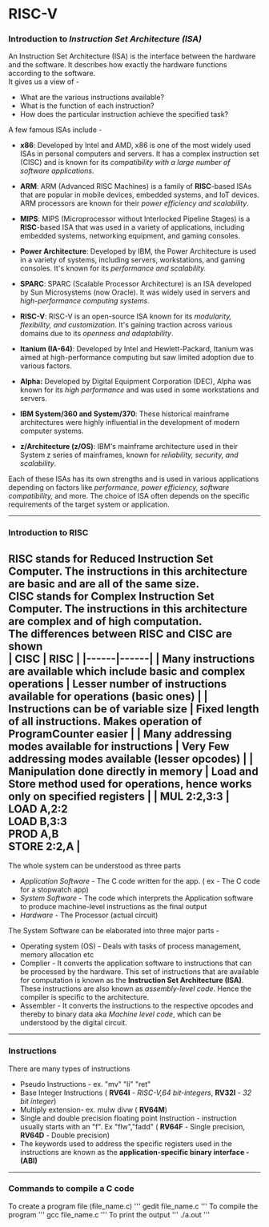# RISC-V

### Introduction to ***Instruction Set Architecture (ISA)***
An Instruction Set Architecture (ISA) is the interface between the hardware and the software. It describes how exactly the hardware functions according to the software.  
It gives us a view of -   
- What are the various instructions available?
- What is the function of each instruction?
- How does the particular instruction achieve the specified task?

A few famous ISAs include - 
- **x86**: Developed by Intel and AMD, x86 is one of the most widely used ISAs in personal computers and servers. It has a complex instruction set (CISC) and is known for its *compatibility with a large number of software applications*.

- **ARM**: ARM (Advanced RISC Machines) is a family of **RISC**-based ISAs that are popular in mobile devices, embedded systems, and IoT devices. ARM processors are known for their *power efficiency and scalability*.

- **MIPS**: MIPS (Microprocessor without Interlocked Pipeline Stages) is a **RISC**-based ISA that was used in a variety of applications, including embedded systems, networking equipment, and gaming consoles.

- **Power Architecture**: Developed by IBM, the Power Architecture is used in a variety of systems, including servers, workstations, and gaming consoles. It's known for its *performance and scalability.*

- **SPARC**: SPARC (Scalable Processor Architecture) is an ISA developed by Sun Microsystems (now Oracle). It was widely used in servers and *high-performance computing systems*.

- **RISC-V**: RISC-V is an open-source ISA known for its *modularity, flexibility, and customization*. It's gaining traction across various domains due to its *openness and adaptability*.

- **Itanium (IA-64)**: Developed by Intel and Hewlett-Packard, Itanium was aimed at high-performance computing but saw limited adoption due to various factors.

- **Alpha:** Developed by Digital Equipment Corporation (DEC), Alpha was known for its *high performance* and was used in some workstations and servers.

- **IBM System/360 and System/370**: These historical mainframe architectures were highly influential in the development of modern computer systems.

- **z/Architecture (z/OS)**: IBM's mainframe architecture used in their System z series of mainframes, known for *reliability, security, and scalability*.

Each of these ISAs has its own strengths and is used in various applications depending on factors like *performance, power efficiency, software compatibility,* and more. The choice of ISA often depends on the specific requirements of the target system or application.

---------
### Introduction to RISC 
RISC stands for Reduced Instruction Set Computer. The instructions in this architecture are basic and are all of the same size.   
CISC stands for Complex Instruction Set Computer. The instructions in this architecture are complex and of high computation.  
The differences between RISC and CISC are shown  
| CISC | RISC | 
|------|------|
| Many instructions are available which include basic and complex operations | Lesser number of instructions available for operations (basic ones) | 
| Instructions can be of variable size | Fixed length of all instructions. Makes operation of ProgramCounter easier |
| Many addressing modes available for instructions | Very Few addressing modes available (lesser opcodes) |
| Manipulation done directly in memory | Load and Store method used for operations, hence works only on specified registers |
| MUL 2:2,3:3 | LOAD A,2:2 <br /> LOAD B,3:3 <br /> PROD A,B <br /> STORE 2:2,A |  
--------
The whole system can be understood as three parts    
- *Application Software* - The C code written for the app. ( ex - The C code for a stopwatch app)  
- *System Software* - The code which interprets the Application software to produce machine-level instructions as the final output
- *Hardware* - The Processor (actual circuit)
  
The System Software can be elaborated into three major parts -   
- Operating system (OS) - Deals with tasks of process management, memory allocation etc
- Complier - It converts the application software to instructions that can be processed by the hardware. This set of instructions that are available for computation is known as the **Instruction Set Architecture (ISA)**. These instructions are also known as *assembly-level code*. Hence the compiler is specific to the architecture.
- Assembler - It converts the instructions to the respective opcodes and thereby to binary data aka *Machine level code*, which can be understood by the digital circuit.

 ------
 
### Instructions
There are many types of instructions  
- Pseudo Instructions - ex. "mv" "li" "ret"
- Base Integer Instructions ( **RV64I** - *RISC-V,64 bit-integers*, **RV32I** - *32 bit integer*)
- Multiply extension- ex. mulw divw ( **RV64M**)
- Single and double precision floating point Instruction - instruction usually starts with an "f". Ex "flw","fadd" ( **RV64F** - Single precision, **RV64D** - Double precision)
- The keywords used to address the specific registers used in the instructions are known as the **application-specific binary interface - (ABI)**
-----
### Commands to compile a C code
To create a program file (file_name.c)
'''
gedit file_name.c
'''
To compile the program 
'''
gcc file_name.c
'''
To print the output 
'''
./a.out
'''

